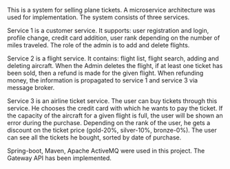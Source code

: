 This is a system for selling plane tickets. A microservice architecture was used for implementation. The system consists of three services. 

Service 1 is a customer service. It supports: user registration and login, profile change, credit card addition, user rank depending on the number of miles traveled. The role of the admin is to add and delete flights.

Service 2 is a flight service. It contains: flight list, flight search, adding and deleting aircraft. When the Admin deletes the flight, if at least one ticket has been sold, then a refund is made for the given flight. When refunding money, the information is propagated to service 1 and service 3 via message broker.

Service 3 is an airline ticket service. The user can buy tickets through this service. He chooses the credit card with which he wants to pay the ticket. If the capacity of the aircraft for a given flight is full, the user will be shown an error during the purchase. Depending on the rank of the user, he gets a discount on the ticket price (gold-20%,
silver-10%, bronze-0%). The user can see all the tickets he bought,
sorted by date of purchase.

Spring-boot, Maven, Apache ActiveMQ were used in this project. The Gateway API has been implemented.
